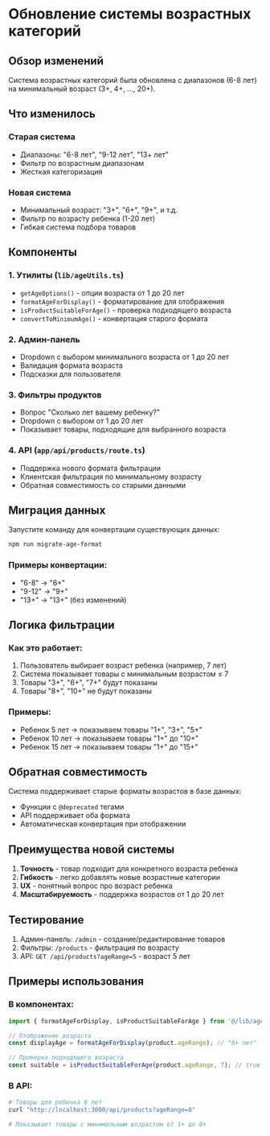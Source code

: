 # Обновление системы возрастных категорий

## Обзор изменений

Система возрастных категорий была обновлена с диапазонов (6-8 лет) на минимальный возраст (3+, 4+, ..., 20+).

## Что изменилось

### Старая система
- Диапазоны: "6-8 лет", "9-12 лет", "13+ лет"
- Фильтр по возрастным диапазонам
- Жесткая категоризация

### Новая система
- Минимальный возраст: "3+", "6+", "9+", и т.д.
- Фильтр по возрасту ребенка (1-20 лет)
- Гибкая система подбора товаров

## Компоненты

### 1. Утилиты (`lib/ageUtils.ts`)
- `getAgeOptions()` - опции возраста от 1 до 20 лет
- `formatAgeForDisplay()` - форматирование для отображения
- `isProductSuitableForAge()` - проверка подходящего возраста
- `convertToMinimumAge()` - конвертация старого формата

### 2. Админ-панель
- Dropdown с выбором минимального возраста от 1 до 20 лет
- Валидация формата возраста
- Подсказки для пользователя

### 3. Фильтры продуктов
- Вопрос "Сколько лет вашему ребенку?"
- Dropdown с выбором от 1 до 20 лет
- Показывает товары, подходящие для выбранного возраста

### 4. API (`app/api/products/route.ts`)
- Поддержка нового формата фильтрации
- Клиентская фильтрация по минимальному возрасту
- Обратная совместимость со старыми данными

## Миграция данных

Запустите команду для конвертации существующих данных:

```bash
npm run migrate-age-format
```

### Примеры конвертации:
- "6-8" → "6+"
- "9-12" → "9+"
- "13+" → "13+" (без изменений)

## Логика фильтрации

### Как это работает:
1. Пользователь выбирает возраст ребенка (например, 7 лет)
2. Система показывает товары с минимальным возрастом ≤ 7
3. Товары "3+", "6+", "7+" будут показаны
4. Товары "8+", "10+" не будут показаны

### Примеры:
- Ребенок 5 лет → показываем товары "1+", "3+", "5+"
- Ребенок 10 лет → показываем товары "1+" до "10+"
- Ребенок 15 лет → показываем товары "1+" до "15+"

## Обратная совместимость

Система поддерживает старые форматы возрастов в базе данных:
- Функции с `@deprecated` тегами
- API поддерживает оба формата
- Автоматическая конвертация при отображении

## Преимущества новой системы

1. **Точность** - товар подходит для конкретного возраста ребенка
2. **Гибкость** - легко добавлять новые возрастные категории
3. **UX** - понятный вопрос про возраст ребенка
4. **Масштабируемость** - поддержка возрастов от 1 до 20 лет

## Тестирование

1. Админ-панель: `/admin` - создание/редактирование товаров
2. Фильтры: `/products` - фильтрация по возрасту
3. API: `GET /api/products?ageRange=5` - возраст 5 лет

## Примеры использования

### В компонентах:
```typescript
import { formatAgeForDisplay, isProductSuitableForAge } from '@/lib/ageUtils';

// Отображение возраста
const displayAge = formatAgeForDisplay(product.ageRange); // "6+ лет"

// Проверка подходящего возраста
const suitable = isProductSuitableForAge(product.ageRange, 7); // true для "6+"
```

### В API:
```bash
# Товары для ребенка 8 лет
curl "http://localhost:3000/api/products?ageRange=8"

# Показывает товары с минимальным возрастом от 1+ до 8+
``` 